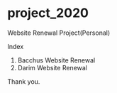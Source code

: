 

# project_2020
Website Renewal Project(Personal) 

Index
  1. Bacchus Website Renewal
  2. Darim Website Renewal
  
  
Thank you.
